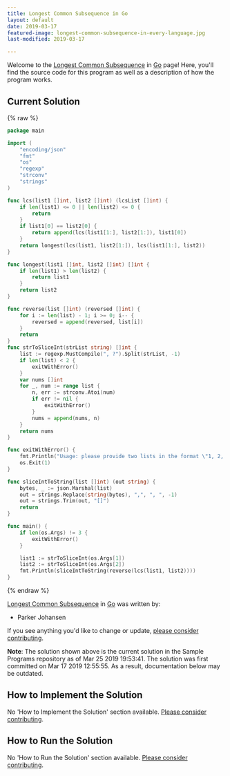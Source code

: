 ```yaml
---
title: Longest Common Subsequence in Go
layout: default
date: 2019-03-17
featured-image: longest-common-subsequence-in-every-language.jpg
last-modified: 2019-03-17

---
```


Welcome to the [Longest Common Subsequence](https://rzuckerm.github.io/sample-programs-website-copy/projects/longest-common-subsequence) in [Go](https://rzuckerm.github.io/sample-programs-website-copy/languages/go) page! Here, you'll find the source code for this program as well as a description of how the program works.

## Current Solution

{% raw %}

```go
package main

import (
    "encoding/json"
    "fmt"
    "os"
    "regexp"
    "strconv"
    "strings"
)

func lcs(list1 []int, list2 []int) (lcsList []int) {
    if len(list1) <= 0 || len(list2) <= 0 {
        return
    }
    if list1[0] == list2[0] {
        return append(lcs(list1[1:], list2[1:]), list1[0])
    }
    return longest(lcs(list1, list2[1:]), lcs(list1[1:], list2))
}

func longest(list1 []int, list2 []int) []int {
    if len(list1) > len(list2) {
        return list1
    }
    return list2
}

func reverse(list []int) (reversed []int) {
    for i := len(list) - 1; i >= 0; i-- {
        reversed = append(reversed, list[i])
    }
    return
}
func strToSliceInt(strList string) []int {
    list := regexp.MustCompile(", ?").Split(strList, -1)
    if len(list) < 2 {
        exitWithError()
    }
    var nums []int
    for _, num := range list {
        n, err := strconv.Atoi(num)
        if err != nil {
            exitWithError()
        }
        nums = append(nums, n)
    }
    return nums
}

func exitWithError() {
    fmt.Println("Usage: please provide two lists in the format \"1, 2, 3, 4, 5\"")
    os.Exit(1)
}

func sliceIntToString(list []int) (out string) {
    bytes, _ := json.Marshal(list)
    out = strings.Replace(string(bytes), ",", ", ", -1)
    out = strings.Trim(out, "[]")
    return
}

func main() {
    if len(os.Args) != 3 {
        exitWithError()
    }

    list1 := strToSliceInt(os.Args[1])
    list2 := strToSliceInt(os.Args[2])
    fmt.Println(sliceIntToString(reverse(lcs(list1, list2))))
}
```

{% endraw %}

[Longest Common Subsequence](https://rzuckerm.github.io/sample-programs-website-copy/projects/longest-common-subsequence) in [Go](https://rzuckerm.github.io/sample-programs-website-copy/languages/go) was written by:

- Parker Johansen

If you see anything you'd like to change or update, [please consider contributing](https://github.com/TheRenegadeCoder/sample-programs).

**Note**: The solution shown above is the current solution in the Sample Programs repository as of Mar 25 2019 19:53:41. The solution was first committed on Mar 17 2019 12:55:55. As a result, documentation below may be outdated.

## How to Implement the Solution

No 'How to Implement the Solution' section available. [Please consider contributing](https://github.com/TheRenegadeCoder/sample-programs-website).

## How to Run the Solution

No 'How to Run the Solution' section available. [Please consider contributing](https://github.com/TheRenegadeCoder/sample-programs-website).